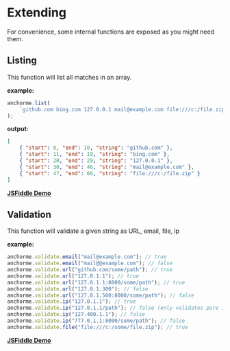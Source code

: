 # Extending

For convenience, some internal functions are exposed as you might need them.

## Listing

This function will list all matches in an array.

**example:**

```javascript
anchorme.list(
	`github.com bing.com 127.0.0.1 mail@example.com file:///c:/file.zip`
);
```

**output:**

```json
[
	{ "start": 0, "end": 10, "string": "github.com" },
	{ "start": 11, "end": 19, "string": "bing.com" },
	{ "start": 20, "end": 29, "string": "127.0.0.1" },
	{ "start": 30, "end": 46, "string": "mail@example.com" },
	{ "start": 47, "end": 66, "string": "file:///c:/file.zip" }
]
```

**[JSFiddle Demo](https://jsfiddle.net/alexcorvi/7v4nt6d9/5/)**

## Validation

This function will validate a given string as URL, email, file, ip

**example:**

```javascript
anchorme.validate.email("mail@example.com"); // true
anchorme.validate.email("mail@@example.com"); // false
anchorme.validate.url("github.com/some/path"); // true
anchorme.validate.url("127.0.1.1"); // true
anchorme.validate.url("127.0.1.1:8000/some/path"); // true
anchorme.validate.url("127.0.1.300"); // false
anchorme.validate.url("127.0.1.500:8000/some/path"); // false
anchorme.validate.ip("127.0.1.1"); // true
anchorme.validate.ip("127.0.1.1/path"); // false (only validates pure IPs - not URLs)
anchorme.validate.ip("127.400.1.1"); // false
anchorme.validate.ip("777.0.1.1:8000/some/path"); // false
anchorme.validate.file("file:///c:/some/file.zip"); // true
```

**[JSFiddle Demo](https://jsfiddle.net/alexcorvi/64tozj28/16/)**

